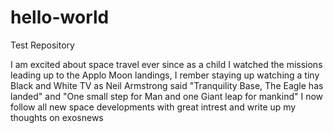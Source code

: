 # hello-world
Test Repository

I am excited about space travel ever since as a child I watched the missions leading up to the Applo Moon landings, I rember staying up watching a tiny Black and White TV as Neil Armstrong said "Tranquility Base, The Eagle has landed" and "One small step for Man and one Giant leap for mankind"
I now follow all new space developments with great intrest and write up my thoughts on exosnews
